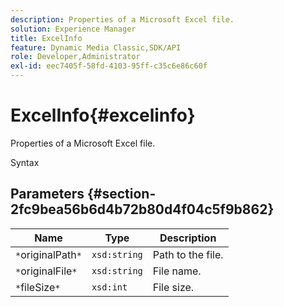 ```yaml
---
description: Properties of a Microsoft Excel file.
solution: Experience Manager
title: ExcelInfo
feature: Dynamic Media Classic,SDK/API
role: Developer,Administrator
exl-id: eec7405f-58fd-4103-95ff-c35c6e86c60f
---
```

# ExcelInfo{#excelinfo}

Properties of a Microsoft Excel file.

 Syntax 

## Parameters {#section-2fc9bea56b6d4b72b80d4f04c5f9b862}

|  Name  | Type  | Description  |
|---|---|---|
|  `*`originalPath`*`  | `xsd:string`  | Path to the file.  |
|  `*`originalFile`*`  | `xsd:string`  | File name.  |
|  `*`fileSize`*`  | `xsd:int`  | File size.  |
